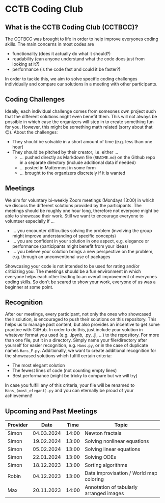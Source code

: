 # CCTB Coding Club

## What is the CCTB Coding Club (CCTBCC)?

The CCTBCC was brought to life in order to help improve everyones coding skills. The main concerns in most codes are
- functionality (does it actually do what it should?)
- readability (can anyone understand what the code does just from looking at it?)
- performance (is the code fast and could it be faster?)

In order to tackle this, we aim to solve specific coding challenges individually and compare our solutions in a meeting with other participants.

## Coding Challenges

Ideally, each individual challenge comes from someones own project such that the different solutions might even benefit them. This will not always be possible in which case the organizers will step in to create something fun for you. However, this might be something math related (sorry about that :wink:). About the challenges:
- They should be solvable in a short amount of time (e.g. less than one hour)
- They should be pitched by their creator, i.e. either ...
    - ... pushed directly as Markdown file (`README.md`) on the Github repo in a separate directory (include additional data if needed)
    - ... posted in Mattermost in some form
    - ... brought to the organizers discretely if it is wanted


## Meetings

We aim for voluntary bi-weekly Zoom meetings (Mondays 13:00) in which we discuss the different solutions provided by the participants. The meetings should be roughly one hour long, therefore not everyone might be able to showcase their work. Still we want to encourage everyone to volunteer especially if ...
- ... you encounter difficulties solving the problem (involving the group might improve understanding of specific concepts)
- ... you are confident in your solution in one aspect, e.g. elegance or performance (participants might benefit from your ideas)
- ... you believe your solution brings a new perspective on the problem, e.g. through an unconventional use of packages

Showcasing your code is not intended to be used for rating and/or criticizing you. The meetings should be a fun environment in which everyone helps each other leading to an overall improvement of everyones coding skills. So don't be scared to show your work, everyone of us was a beginner at some point.

## Recognition

After our meetings, every participant, not only the ones who showcased their solution, is encouraged to push their solutions on this repository. This helps us to manage past content, but also provides an incentive to get some practice with GitHub. In order to do this, just include your solution in whatever format you used (e.g. .ipynb, .py, .jl, ...) to the repository. For more than one file, put it in a directory. Simply name your file/directory after yourself for easier recognition, e.g. `Hans.py`, or in the case of duplicate names `Hans_F.py`. Additionally, we want to create additional recognition for the showcased solutions which fulfill certain criteria:
- The most elegant solution
- The fewest lines of code (not counting empty lines)
- Best performance (might be tricky to compare but we will try)

In case you fulfill any of this criteria, your file will be renamed to `Hans_(most_elegant).py` and you can eternally be proud of your achievement!

## Upcoming and Past Meetings

| Provider | Date | Time | Topic |
| -------- | ---- | ---- | ----- |
| Simon    | 04.03.2024 | 14:00 | Newton fractals |
| Simon    | 19.02.2024 | 13:00 | Solving nonlinear equations |
| Simon    | 05.02.2024 | 13:00 | Solving linear equations |
| Simon    | 22.01.2024 | 13:00 | Solving ODEs |
| Simon    | 18.12.2023 | 13:00 | Sorting algorithms |
| Robin    | 04.12.2023 | 13:00 | Data improvisation / World map coloring |
| Max      | 20.11.2023 | 14:00 | Annotation of tabularly arranged images |
